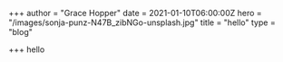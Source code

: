 +++
author = "Grace Hopper"
date = 2021-01-10T06:00:00Z
hero = "/images/sonja-punz-N47B_zibNGo-unsplash.jpg"
title = "hello"
type = "blog"

+++
hello